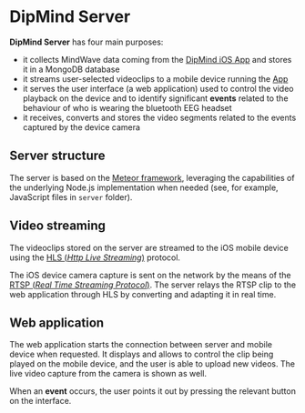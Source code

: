 # DipMind Server

**DipMind Server** has four main purposes:
* it collects MindWave data coming from the [DipMind iOS App](https://github.com/dipmind/DipMind-App) and stores it in a MongoDB database
* it streams user-selected videoclips to a mobile device running the [App](https://github.com/dipmind/DipMind-App)
* it serves the user interface (a web application) used to control the video playback on the device and to identify significant **events** related to the behaviour of who is wearing the bluetooth EEG headset
* it receives, converts and stores the video segments related to the events captured by the device camera 


## Server structure

The server is based on the [Meteor framework](https://www.meteor.com), leveraging the capabilities of the underlying Node.js implementation when needed (see, for example, JavaScript files in `server` folder).


## Video streaming

The videoclips stored on the server are streamed to the iOS mobile device using the [HLS (*Http Live Streaming*)](https://developer.apple.com/streaming) protocol.

The iOS device camera capture is sent on the network by the means of the [RTSP (*Real Time Streaming Protocol*)](https://en.wikipedia.org/wiki/Real_Time_Streaming_Protocol). The server relays the RTSP clip to the web application through HLS by converting and adapting it in real time.


## Web application

The web application starts the connection between server and mobile device when requested.
It displays and allows to control the clip being played on the mobile device, and the user is able to upload new videos. The live video capture from the camera is shown as well.

When an **event** occurs, the user points it out by pressing the relevant button on the interface.